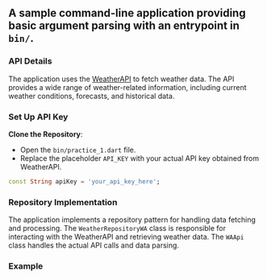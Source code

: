 ## A sample command-line application providing basic argument parsing with an entrypoint in `bin/`.

### API Details

The application uses the [WeatherAPI](https://www.weatherapi.com/) to fetch weather data. The API provides a wide range of weather-related information, including current weather conditions, forecasts, and historical data.

### Set Up API Key

**Clone the Repository**:

   - Open the `bin/practice_1.dart` file.
   - Replace the placeholder `API_KEY` with your actual API key obtained from WeatherAPI.

   ```dart
   const String apiKey = 'your_api_key_here';
   ```


### Repository Implementation

The application implements a repository pattern for handling data fetching and processing. The `WeatherRepositoryWA` class is responsible for interacting with the WeatherAPI and retrieving weather data. The `WAApi` class handles the actual API calls and data parsing.

### Example